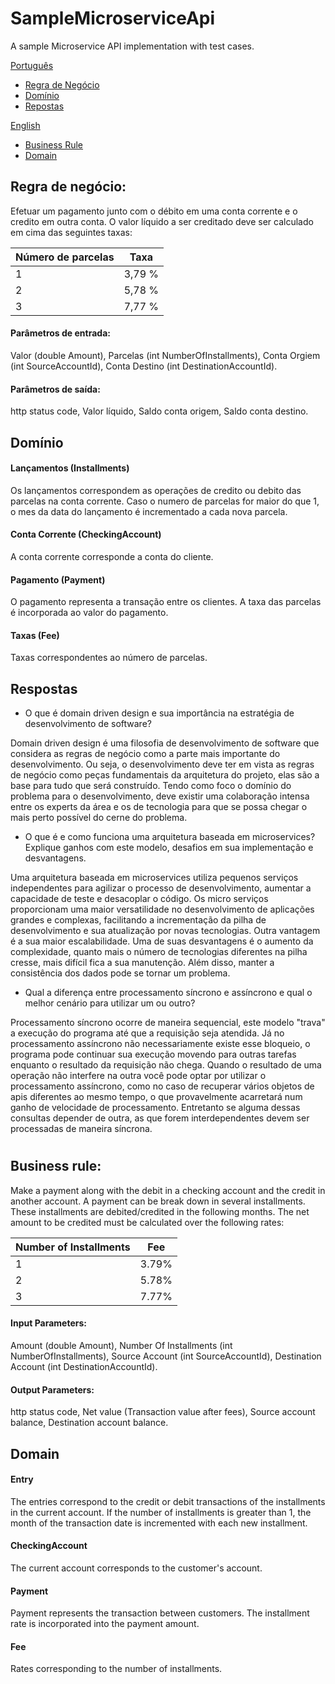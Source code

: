 # SampleMicroserviceApi

A sample Microservice API implementation with test cases.

[Português](#regra-de-negócio)
- [Regra de Negócio](#regra-de-negócio)
- [Domínio](#domínio)
- [Repostas](#respostas)

[English](#business-rule)
- [Business Rule](#business-rule)
- [Domain](#domain)

## Regra de negócio:
Efetuar um pagamento junto com o débito em uma conta corrente e o credito em outra conta.
O valor líquido a ser creditado deve ser calculado em cima das seguintes taxas:


Número de parcelas | Taxa
------------- | -------------
1  | 3,79 %
2  | 5,78 %
3  | 7,77 %

#### Parâmetros de entrada:
Valor (double Amount),
Parcelas (int NumberOfInstallments),
Conta Orgiem (int SourceAccountId),
Conta Destino (int DestinationAccountId).

#### Parâmetros de saída:
http status code,
Valor líquido,
Saldo conta origem,
Saldo conta destino.

## Domínio
#### Lançamentos (Installments)
Os lançamentos correspondem as operações de credito ou debito das parcelas na conta corrente. Caso o numero de parcelas for maior
do que 1, o mes da data do lançamento é incrementado a cada nova parcela.   
#### Conta Corrente (CheckingAccount)
A conta corrente corresponde a conta do cliente.
#### Pagamento (Payment)
O pagamento representa a transação entre os clientes. A taxa das parcelas é incorporada ao valor do pagamento.
#### Taxas (Fee)
Taxas correspondentes ao número de parcelas.

## Respostas
 - O que é domain driven design e sua importância na estratégia de desenvolvimento de software?
 
Domain driven design é uma filosofia de desenvolvimento de software que considera as regras de negócio como a parte mais importante do desenvolvimento. Ou seja, o desenvolvimento deve ter em vista as regras de negócio como peças fundamentais da arquitetura do projeto, elas são a base para tudo que será construído. Tendo como foco o domínio do problema para o desenvolvimento, deve existir uma colaboração intensa entre os experts da área e os de tecnologia para que se possa chegar o mais perto possível do cerne do problema.

- O que é e como funciona uma arquitetura baseada em microservices? Explique ganhos com este modelo, desafios em sua implementação e desvantagens.

Uma arquitetura baseada em microservices utiliza pequenos serviços independentes para agilizar o processo de desenvolvimento, aumentar a capacidade de teste e desacoplar o código. Os micro serviços proporcionam uma maior versatilidade no desenvolvimento de aplicações grandes e complexas, facilitando a incrementação da pilha de desenvolvimento e sua atualização por novas tecnologias. Outra vantagem é a sua maior escalabilidade. Uma de suas desvantagens é o aumento da complexidade, quanto mais o número de tecnologias diferentes na pilha cresse, mais difícil fica a sua manutenção. Além disso, manter a consistência dos dados pode se tornar um problema. 

- Qual a diferença entre processamento síncrono e assíncrono e qual o melhor cenário para utilizar um ou outro? 

Processamento síncrono ocorre de maneira sequencial, este modelo "trava" a execução do programa até que a requisição seja atendida. Já no processamento assíncrono não necessariamente existe esse bloqueio, o programa pode continuar sua execução movendo para outras tarefas enquanto o resultado da requisição não chega. Quando o resultado de uma operação não interfere na outra você pode optar por utilizar o processamento assíncrono, como no caso de recuperar vários objetos de apis diferentes ao mesmo tempo, o que provavelmente acarretará num ganho de velocidade de processamento. Entretanto se alguma dessas consultas depender de outra, as que forem interdependentes devem ser processadas de maneira síncrona.

#
## Business rule:
Make a payment along with the debit in a checking account and the credit in another account.
A payment can be break down in several installments. These installments are debited/credited in the following months.
The net amount to be credited must be calculated over the following rates:

Number of Installments | Fee 
------------- | -------------
1 | 3.79%
2 | 5.78%
3 | 7.77%

#### Input Parameters:
Amount (double Amount),
Number Of Installments (int NumberOfInstallments),
Source Account (int SourceAccountId),
Destination Account (int DestinationAccountId).

#### Output Parameters:
http status code,
Net value (Transaction value after fees),
Source account balance,
Destination account balance.

## Domain
#### Entry
The entries correspond to the credit or debit transactions of the installments in the current account. If the number of installments is greater
than 1, the month of the transaction date is incremented with each new installment.
#### CheckingAccount
The current account corresponds to the customer's account.
#### Payment 
Payment represents the transaction between customers. The installment rate is incorporated into the payment amount.
#### Fee 
Rates corresponding to the number of installments.

		
			

